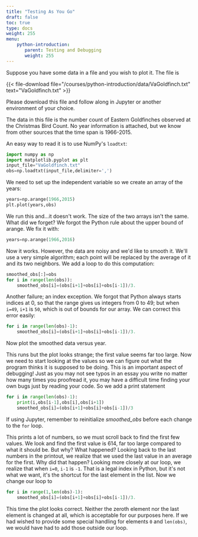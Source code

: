 ```yaml
---
title: "Testing As You Go"
draft: false
toc: true
type: docs
weight: 255
menu:
    python-introduction:
       parent: Testing and Debugging
       weight: 255
---
```


Suppose you have some data in a file and you wish to plot it. The file is 

{{< file-download file="/courses/python-introduction/data/VaGoldfinch.txt" text="VaGoldfinch.txt" >}}

Please download this file and follow along in Jupyter or another environment of your choice.

The data in this file is the number count of Eastern Goldfinches observed at the Christmas Bird Count.  No year information is attached, but we know from other sources that the time span is 1966-2015.

An easy way to read it is to use NumPy's `loadtxt`:

```python
import numpy as np
import matplotlib.pyplot as plt
input_file="VaGoldfinch.txt"
obs=np.loadtxt(input_file,delimiter=',')
```

We need to set up the independent variable so we create an array of the years:

```python
years=np.arange(1966,2015)
plt.plot(years,obs)
```

We run this and…it doesn't work. The size of the two arrays isn't the same. What did we 
forget? We forgot the Python rule about the upper bound of arange. We fix it with:

```python
years=np.arange(1966,2016)
```

Now it works. However, the data are noisy and we'd like to smooth it. We'll use a very simple algorithm; each point will be replaced by the average of it and its two neighbors. We add a loop to do this computation:

```python
smoothed_obs[:]=obs
for i in range(len(obs)):
	smoothed_obs[i]=(obs[i+1]+obs[i]+obs[i-1])/3.
```

Another failure; an index exception. We forgot that Python always starts indices at 0, so that the range gives us integers from 0 to 49; but when `i=49`, `i+1` is `50`, which is out of bounds for our array. We can correct this error easily:

```python
for i in range(len(obs)-1):
	smoothed_obs[i]=(obs[i+1]+obs[i]+obs[i-1])/3.
```

Now plot the smoothed data versus year.

This runs but the plot looks strange; the first value seems far too large. Now we need to start looking at the values so we can figure out what the program thinks it is supposed to be doing. This is an important aspect of debugging! Just as you may not see typos in an essay you write no matter how many times you proofread it, you may have a difficult time finding your own bugs just by reading your code. So we add a print statement

```python
for i in range(len(obs)-1):
	print(i,obs[i-1],obs[i],obs[i+1])
	smoothed_obs[i]=(obs[i+1]+obs[i]+obs[i-1])/3
```

If using Jupyter, remember to reinitialize _smoothed_obs_ before each change to the `for` loop.

This prints a lot of numbers, so we must scroll back to find the first few values. We look and find the first value is 614, far too large compared to what it should be. But why? What happened? Looking back to the last numbers in the printout, we realize that we used the last value in an average for the first. Why did that happen? Looking more closely at our loop, we realize that when `i=0`, `i-1` is `-1`. That is a legal index in Python, but it's not what we want, it's the shortcut for the last element in the list. Now we change our loop to

```python
for i in range(1,len(obs)-1):
	smoothed_obs[i]=(obs[i+1]+obs[i]+obs[i-1])/3.
```

This time the plot looks correct. Neither the zeroth element nor the last element is changed at all, which is acceptable for our purposes here. If we had wished to provide some special handling for elements `0` and `len(obs)`, we would have had to add those outside our loop.

